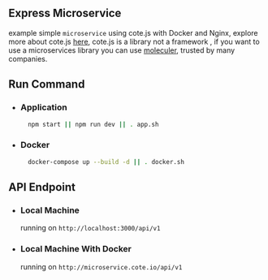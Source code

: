 ## Express Microservice

example simple `microservice` using cote.js with Docker and Nginx, explore more about cote.js [here](http://cote.js.org/), cote.js is a library not a framework , if you want to use a microservices library you can use [moleculer](https://moleculer.services/), trusted by many companies.


## Run Command

- ### Application

  ```sh
    npm start || npm run dev || . app.sh
  ```
- ### Docker

  ```sh
    docker-compose up --build -d || . docker.sh
  ```

## API Endpoint

- ### Local Machine

  running on `http://localhost:3000/api/v1`

- ### Local Machine With Docker

  running on `http://microservice.cote.io/api/v1`
